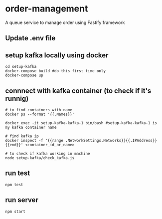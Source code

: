 # order-management
A queue service to manage order using Fastify framework

## Update .env file 

## setup kafka locally using docker
```shell
cd setup-kafka
docker-compose build #do this first time only
docker-compose up
```

## connnect with kafka container (to check if it's runnig)
```shell
# to find containers with name
docker ps --format '{{.Names}}'

docker exec -it setup-kafka-kafka-1 bin/bash #setup-kafka-kafka-1 is my kafka container name

# find kafka ip
docker inspect -f '{{range .NetworkSettings.Networks}}{{.IPAddress}}{{end}}' <container_id_or_name>

# to check if kafka working in machine
node setup-kafka/check_kafka.js
```

## run test
```shell
npm test
```

## run server
```shell
npm start
```
